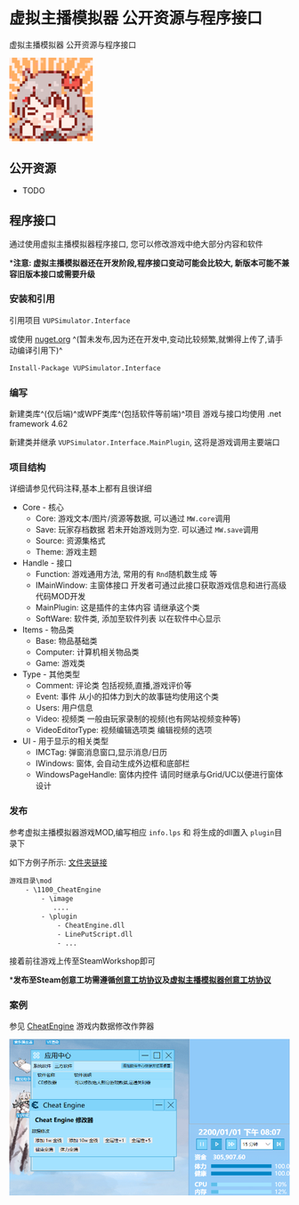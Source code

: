 # 虚拟主播模拟器 公开资源与程序接口
虚拟主播模拟器 公开资源与程序接口

<img src="VUPSimulator.png" height="150px" />

## 公开资源

* TODO

## 程序接口

通过使用虚拟主播模拟器程序接口, 您可以修改游戏中绝大部分内容和软件

***注意: 虚拟主播模拟器还在开发阶段,程序接口变动可能会比较大, 新版本可能不兼容旧版本接口或需要升级**

### 安装和引用

引用项目 `VUPSimulator.Interface`

或使用 [nuget.org](https://www.nuget.org/packages/VUPSimulator.Interface/) ^(暂未发布,因为还在开发中,变动比较频繁,就懒得上传了,请手动编译引用下)^

```bash
Install-Package VUPSimulator.Interface
```

### 编写

新建类库^(仅后端)^或WPF类库^(包括软件等前端)^项目
游戏与接口均使用 .net framework 4.62

新建类并继承 `VUPSimulator.Interface.MainPlugin`, 这将是游戏调用主要端口

### 项目结构

详细请参见代码注释,基本上都有且很详细

* Core - 核心
  * Core: 游戏文本/图片/资源等数据, 可以通过 `MW.core`调用
  * Save: 玩家存档数据 若未开始游戏则为空. 可以通过 `MW.save`调用
  * Source: 资源集格式
  * Theme: 游戏主题
* Handle - 接口
  * Function: 游戏通用方法, 常用的有 `Rnd`随机数生成 等
  * IMainWindow: 主窗体接口 开发者可通过此接口获取游戏信息和进行高级代码MOD开发
  * MainPlugin: 这是插件的主体内容 请继承这个类
  * SoftWare: 软件类, 添加至软件列表 以在软件中心显示
* Items - 物品类
  * Base: 物品基础类
  * Computer: 计算机相关物品类
  * Game: 游戏类
* Type - 其他类型
  * Comment: 评论类 包括视频,直播,游戏评价等
  * Event: 事件 从小的扣体力到大的故事链均使用这个类
  * Users: 用户信息
  * Video: 视频类 一般由玩家录制的视频(也有网站视频变种等)
  * VideoEditorType: 视频编辑选项类 编辑视频的选项
* UI - 用于显示的相关类型
  * IMCTag: 弹窗消息窗口,显示消息/日历
  * IWindows: 窗体, 会自动生成外边框和底部栏
  * WindowsPageHandle: 窗体内控件 请同时继承与Grid/UC以便进行窗体设计

### 发布

参考虚拟主播模拟器游戏MOD,编写相应 `info.lps` 和 将生成的dll置入 `plugin`目录下

如下方例子所示: [文件夹链接](https://github.com/LorisYounger/VUPSimulator.OpenResources/tree/main/VUPSimulator.Interface.Demo/1100_CheatEngine)

```
游戏目录\mod
	- \1100_CheatEngine
		- \image
		   ....
		- \plugin
			- CheatEngine.dll
			- LinePutScript.dll
			- ...
```

接着前往游戏上传至SteamWorkshop即可

***发布至Steam创意工坊需遵循[创意工坊协议]()及[虚拟主播模拟器创意工坊协议]()**

### 案例

参见 [CheatEngine](https://github.com/LorisYounger/VUPSimulator.OpenResources/tree/main/VUPSimulator.Interface.Demo) 游戏内数据修改作弊器

![image-20220616003426150](README.assets/image-20220616003426150.png)
